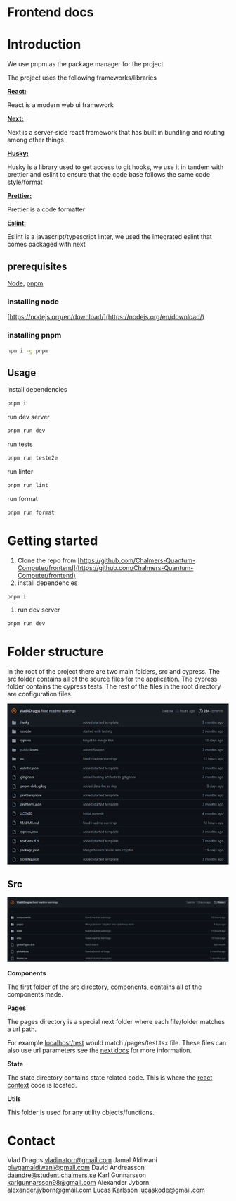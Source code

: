 # Frontend docs

# Introduction

We use pnpm as the package manager for the project

The project uses the following frameworks/libraries

**[React:](https://reactjs.org/)**

React is a modern web ui framework

**[Next:](https://nextjs.org/)**

Next is a server-side react framework that has built in bundling and routing among other things

**[Husky:](https://github.com/typicode/husky)**

Husky is a library used to get access to git hooks, we use it in tandem with prettier and eslint to ensure that the code base follows the same code style/format

**[Prettier:](https://prettier.io/)**

Prettier is a code formatter

**[Eslint:](https://eslint.org/)**

Eslint is a javascript/typescript linter, we used the integrated eslint that comes packaged with next

## prerequisites

[Node](https://nodejs.org/en/), [pnpm](https://pnpm.io/)

### installing node

[https://nodejs.org/en/download/](https://nodejs.org/en/download/)

### installing pnpm

```bash
npm i -g pnpm
```

## Usage

install dependencies 

```bash
pnpm i
```

run dev server 

```bash
pnpm run dev
```

run tests

```bash
pnpm run teste2e
```

run linter

```bash
pnpm run lint
```

run format

```bash
pnpm run format
```

# Getting started

1. Clone the repo from [https://github.com/Chalmers-Quantum-Computer/frontend](https://github.com/Chalmers-Quantum-Computer/frontend)
2. install dependencies

```bash
pnpm i
```

1. run dev server 

```bash
pnpm run dev
```

# Folder structure

In the root of the project there are two main folders, src and cypress. The src folder contains all of the source files for the application. The cypress folder contains the cypress tests. The rest of the files in the root directory are configuration files.

![chrome_CUn0Qy04ha.png](chrome_CUn0Qy04ha.png)

## Src

![chrome_RcLThJAXAx.png](chrome_RcLThJAXAx.png)

**Components**

The first folder of the src directory, components, contains all of the components made. 

**Pages**

The pages directory is a special next folder where each file/folder matches a url path.

For example [localhost/test](http://localhost/test) would match /pages/test.tsx file. These files can also use url parameters see the [next docs](https://nextjs.org/docs/routing/dynamic-routes)  for more information.

**State**

The state directory contains state related code. This is where the [react context](https://reactjs.org/docs/context.html) code is located.

**Utils**

This folder is used for any utility objects/functions.

# Contact

Vlad Dragos vladinatorr@gmail.com
Jamal Aldiwani plwgamaldiwani@gmail.com
David Andreasson daandre@student.chalmers.se
Karl Gunnarsson karlgunnarsson98@gmail.com
Alexander Jyborn alexander.jyborn@gmail.com
Lucas Karlsson lucaskode@gmail.com
